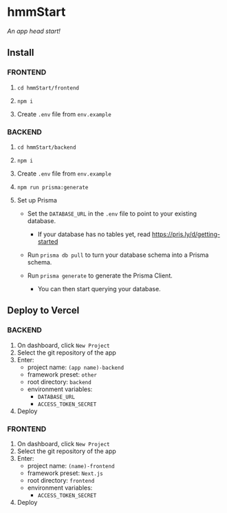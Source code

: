 # hmmStart

*An app head start!*

## Install

### FRONTEND

1. `cd hmmStart/frontend`

2. `npm i`

3. Create `.env` file from `env.example`

### BACKEND

1. `cd hmmStart/backend`

2. `npm i`

3. Create `.env` file from `env.example`

4. `npm run prisma:generate`

5. Set up Prisma
   - Set the `DATABASE_URL` in the `.env` file to point to your existing database.
     - If your database has no tables yet, read <https://pris.ly/d/getting-started>

   - Run `prisma db pull` to turn your database schema into a Prisma schema.

   - Run `prisma generate` to generate the Prisma Client.
     - You can then start querying your database.

## Deploy to Vercel

### BACKEND

1. On dashboard, click `New Project`
2. Select the git repository of the app
3. Enter:
   - project name: `(app name)-backend`
   - framework preset: `other`
   - root directory: `backend`
   - environment variables:
     - `DATABASE_URL`
     - `ACCESS_TOKEN_SECRET`
4. Deploy

### FRONTEND

1. On dashboard, click `New Project`
2. Select the git repository of the app
3. Enter:
   - project name: `(name)-frontend`
   - framework preset: `Next.js`
   - root directory: `frontend`
   - environment variables:
      - `ACCESS_TOKEN_SECRET`
4. Deploy
